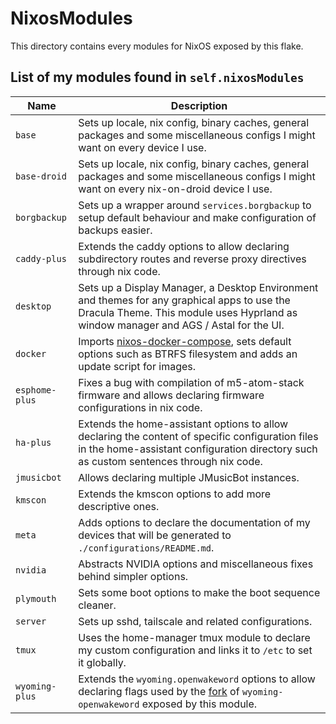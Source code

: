 # NixosModules

This directory contains every modules for NixOS exposed by this flake.

## List of my modules found in `self.nixosModules`

| Name | Description |
| ---- | ----------- |
| `base` | Sets up locale, nix config, binary caches, general packages and some miscellaneous configs I might want on every device I use. |
| `base-droid` | Sets up locale, nix config, binary caches, general packages and some miscellaneous configs I might want on every nix-on-droid device I use. |
| `borgbackup` | Sets up a wrapper around `services.borgbackup` to setup default behaviour and make configuration of backups easier. |
| `caddy-plus` | Extends the caddy options to allow declaring subdirectory routes and reverse proxy directives through nix code. |
| `desktop` | Sets up a Display Manager, a Desktop Environment and themes for any graphical apps to use the Dracula Theme. This module uses Hyprland as window manager and AGS / Astal for the UI. |
| `docker` | Imports [nixos-docker-compose](https://github.com/matt1432/nixos-docker-compose), sets default options such as BTRFS filesystem and adds an update script for images. |
| `esphome-plus` | Fixes a bug with compilation of m5-atom-stack firmware and allows declaring firmware configurations in nix code. |
| `ha-plus` | Extends the home-assistant options to allow declaring the content of specific configuration files in the home-assistant configuration directory such as custom sentences through nix code. |
| `jmusicbot` | Allows declaring multiple JMusicBot instances. |
| `kmscon` | Extends the kmscon options to add more descriptive ones. |
| `meta` | Adds options to declare the documentation of my devices that will be generated to `./configurations/README.md`. |
| `nvidia` | Abstracts NVIDIA options and miscellaneous fixes behind simpler options. |
| `plymouth` | Sets some boot options to make the boot sequence cleaner. |
| `server` | Sets up sshd, tailscale and related configurations. |
| `tmux` | Uses the home-manager tmux module to declare my custom configuration and links it to `/etc` to set it globally. |
| `wyoming-plus` | Extends the `wyoming.openwakeword` options to allow declaring flags used by the [fork](https://github.com/rhasspy/wyoming-openwakeword/pull/17) of `wyoming-openwakeword` exposed by this module. |
